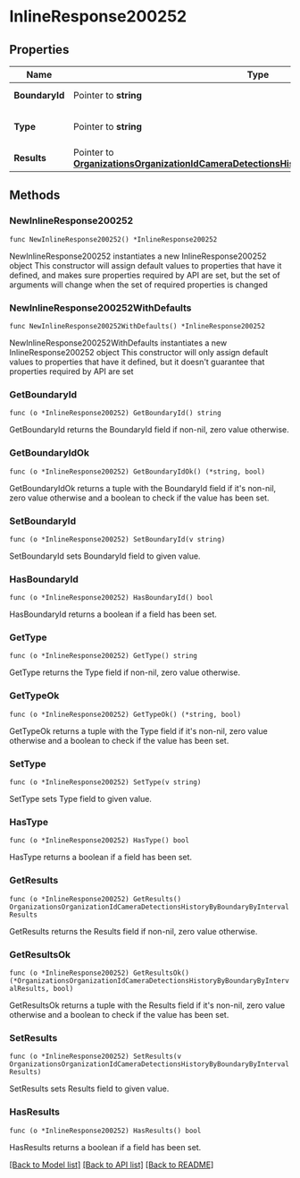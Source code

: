 # InlineResponse200252

## Properties

Name | Type | Description | Notes
------------ | ------------- | ------------- | -------------
**BoundaryId** | Pointer to **string** | The boundary id | [optional] 
**Type** | Pointer to **string** | The boundary type | [optional] 
**Results** | Pointer to [**OrganizationsOrganizationIdCameraDetectionsHistoryByBoundaryByIntervalResults**](OrganizationsOrganizationIdCameraDetectionsHistoryByBoundaryByIntervalResults.md) |  | [optional] 

## Methods

### NewInlineResponse200252

`func NewInlineResponse200252() *InlineResponse200252`

NewInlineResponse200252 instantiates a new InlineResponse200252 object
This constructor will assign default values to properties that have it defined,
and makes sure properties required by API are set, but the set of arguments
will change when the set of required properties is changed

### NewInlineResponse200252WithDefaults

`func NewInlineResponse200252WithDefaults() *InlineResponse200252`

NewInlineResponse200252WithDefaults instantiates a new InlineResponse200252 object
This constructor will only assign default values to properties that have it defined,
but it doesn't guarantee that properties required by API are set

### GetBoundaryId

`func (o *InlineResponse200252) GetBoundaryId() string`

GetBoundaryId returns the BoundaryId field if non-nil, zero value otherwise.

### GetBoundaryIdOk

`func (o *InlineResponse200252) GetBoundaryIdOk() (*string, bool)`

GetBoundaryIdOk returns a tuple with the BoundaryId field if it's non-nil, zero value otherwise
and a boolean to check if the value has been set.

### SetBoundaryId

`func (o *InlineResponse200252) SetBoundaryId(v string)`

SetBoundaryId sets BoundaryId field to given value.

### HasBoundaryId

`func (o *InlineResponse200252) HasBoundaryId() bool`

HasBoundaryId returns a boolean if a field has been set.

### GetType

`func (o *InlineResponse200252) GetType() string`

GetType returns the Type field if non-nil, zero value otherwise.

### GetTypeOk

`func (o *InlineResponse200252) GetTypeOk() (*string, bool)`

GetTypeOk returns a tuple with the Type field if it's non-nil, zero value otherwise
and a boolean to check if the value has been set.

### SetType

`func (o *InlineResponse200252) SetType(v string)`

SetType sets Type field to given value.

### HasType

`func (o *InlineResponse200252) HasType() bool`

HasType returns a boolean if a field has been set.

### GetResults

`func (o *InlineResponse200252) GetResults() OrganizationsOrganizationIdCameraDetectionsHistoryByBoundaryByIntervalResults`

GetResults returns the Results field if non-nil, zero value otherwise.

### GetResultsOk

`func (o *InlineResponse200252) GetResultsOk() (*OrganizationsOrganizationIdCameraDetectionsHistoryByBoundaryByIntervalResults, bool)`

GetResultsOk returns a tuple with the Results field if it's non-nil, zero value otherwise
and a boolean to check if the value has been set.

### SetResults

`func (o *InlineResponse200252) SetResults(v OrganizationsOrganizationIdCameraDetectionsHistoryByBoundaryByIntervalResults)`

SetResults sets Results field to given value.

### HasResults

`func (o *InlineResponse200252) HasResults() bool`

HasResults returns a boolean if a field has been set.


[[Back to Model list]](../README.md#documentation-for-models) [[Back to API list]](../README.md#documentation-for-api-endpoints) [[Back to README]](../README.md)


